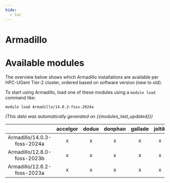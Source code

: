 ```yaml
---
hide:
  - toc
---
```


Armadillo
=========

# Available modules


The overview below shows which Armadillo installations are available per HPC-UGent Tier-2 cluster, ordered based on software version (new to old).

To start using Armadillo, load one of these modules using a `module load` command like:

```shell
module load Armadillo/14.0.3-foss-2024a
```

*(This data was automatically generated on {{modules_last_updated}})*

| |accelgor|doduo|donphan|gallade|joltik|litleo|shinx|
| :---: | :---: | :---: | :---: | :---: | :---: | :---: | :---: |
|Armadillo/14.0.3-foss-2024a|x|x|x|x|x|x|x|
|Armadillo/12.8.0-foss-2023b|x|x|x|x|x|x|x|
|Armadillo/12.6.2-foss-2023a|x|x|x|x|x|x|x|
